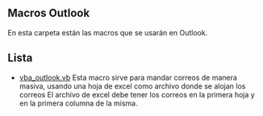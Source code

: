 ## Macros Outlook
En esta carpeta están las macros que se usarán en Outlook.

## Lista

- [vba_outlook.vb](vba_outlook.vb)
Esta macro sirve para mandar correos de manera masiva, usando una hoja de excel como archivo donde se alojan los correos
El archivo de excel debe tener los correos en la primera hoja y en la primera columna de la misma.

